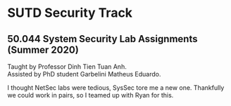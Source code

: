 # SUTD Security Track
## 50.044 System Security Lab Assignments (Summer 2020)
Taught by Professor Dinh Tien Tuan Anh.  
Assisted by PhD student Garbelini Matheus Eduardo.  

I thought NetSec labs were tedious, SysSec tore me a new one. Thankfully we could work in pairs, so I teamed up with Ryan for this.
